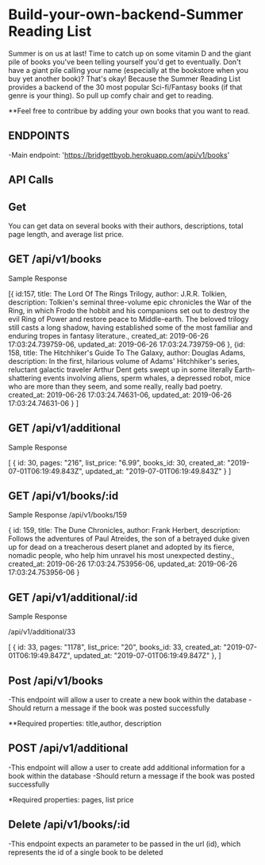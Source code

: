 # Build-your-own-backend-Summer Reading List

Summer is on us at last! Time to catch up on some vitamin D and the giant pile of books you've been telling yourself you'd get to eventually. Don't have a giant pile calling your name (especially at the bookstore when you buy yet another book)? That's okay! Because the Summer Reading List provides a backend of the 30 most popular Sci-fi/Fantasy books (if that genre is your thing). So pull up comfy chair and get to reading.

\*\*Feel free to contribue by adding your own books that you want to read.

## ENDPOINTS

-Main endpoint: 'https://bridgettbyob.herokuapp.com/api/v1/books'

## API Calls

## Get

You can get data on several books with their authors, descriptions, total page length, and average list price.

## GET /api/v1/books

Sample Response

[{
id:157,
title: The Lord Of The Rings Trilogy,
author: J.R.R. Tolkien,
description: Tolkien's seminal three-volume epic chronicles the War of the Ring, in which Frodo the hobbit and his companions set out to destroy the evil Ring of Power and restore peace to Middle-earth. The beloved trilogy still casts a long shadow, having established some of the most familiar and enduring tropes in fantasy literature.,
created_at: 2019-06-26 17:03:24.739759-06,
updated_at: 2019-06-26 17:03:24.739759-06
},
{id: 158,
title: The Hitchhiker's Guide To The Galaxy,
author: Douglas Adams,
description: In the first, hilarious volume of Adams' Hitchhiker's series, reluctant galactic traveler Arthur Dent gets swept up in some literally Earth-shattering events involving aliens, sperm whales, a depressed robot, mice who are more than they seem, and some really, really bad poetry.
created_at: 2019-06-26 17:03:24.74631-06,
updated_at: 2019-06-26 17:03:24.74631-06
}
]

## GET /api/v1/additional

Sample Response

[
{
id: 30,
pages: "216",
list_price: "6.99",
books_id: 30,
created_at: "2019-07-01T06:19:49.843Z",
updated_at: "2019-07-01T06:19:49.843Z"
}
]

## GET /api/v1/books/:id

Sample Response
/api/v1/books/159

{
id: 159,
title: The Dune Chronicles,
author: Frank Herbert,
description: Follows the adventures of Paul Atreides, the son of a betrayed duke given up for dead on a treacherous desert planet and adopted by its fierce, nomadic people, who help him unravel his most unexpected destiny.,
created_at: 2019-06-26 17:03:24.753956-06,
updated_at: 2019-06-26 17:03:24.753956-06
}

## GET /api/v1/additional/:id

Sample Response

/api/v1/additional/33

[
{
id: 33,
pages: "1178",
list_price: "20",
books_id: 33,
created_at: "2019-07-01T06:19:49.847Z",
updated_at: "2019-07-01T06:19:49.847Z"
},
]


## Post /api/v1/books
-This endpoint will allow a user to create a new book within the database
-Should return a message if the book was posted successfully

**Required properties: title,author, description

## POST /api/v1/additional
-This endpoint will allow a user to create add additional information for a book within the database
-Should return a message if the book was posted successfully


*Required properties: pages, list price


## Delete /api/v1/books/:id
-This endpoint expects an parameter to be passed in the url (id), which represents the id of a single book to be deleted